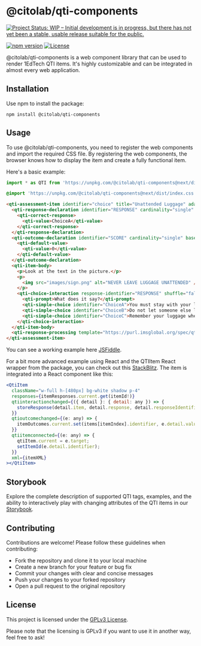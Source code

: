 # @citolab/qti-components

<a href="https://www.repostatus.org/#wip"><img src="https://www.repostatus.org/badges/latest/wip.svg" alt="Project Status: WIP – Initial development is in progress, but there has not yet been a stable, usable release suitable for the public." /></a>

[![npm version](https://badge.fury.io/js/%40citolab%2Fqti-components.svg)](https://badge.fury.io/js/%40citolab%2Fqti-components)
[![License](https://img.shields.io/badge/license-GPL-blue.svg)](https://opensource.org/license/gpl-2-0/)

@citolab/qti-components is a web component library that can be used to render 1EdTech QTI items.
It's highly customizable and can be integrated in almost every web application.

## Installation

Use npm to install the package:

```shell
npm install @citolab/qti-components
```

## Usage

To use @citolab/qti-components, you need to register the web components and import the required CSS file. By registering the web components, the browser knows how to display the item and create a fully functional item.

Here's a basic example:

```javascript
import * as QTI from 'https://unpkg.com/@citolab/qti-components@next/dist/index.js';
```

```css
@import 'https://unpkg.com/@citolab/qti-components@next/dist/index.css';'
```

```html
<qti-assessment-item identifier="choice" title="Unattended Luggage" adaptive="false" time-dependent="false">
  <qti-response-declaration identifier="RESPONSE" cardinality="single" base-type="identifier">
    <qti-correct-response>
      <qti-value>ChoiceA</qti-value>
    </qti-correct-response>
  </qti-response-declaration>
  <qti-outcome-declaration identifier="SCORE" cardinality="single" base-type="float">
    <qti-default-value>
      <qti-value>0</qti-value>
    </qti-default-value>
  </qti-outcome-declaration>
  <qti-item-body>
    <p>Look at the text in the picture.</p>
    <p>
      <img src="images/sign.png" alt="NEVER LEAVE LUGGAGE UNATTENDED" />
    </p>
    <qti-choice-interaction response-identifier="RESPONSE" shuffle="false" max-choices="1">
      <qti-prompt>What does it say?</qti-prompt>
      <qti-simple-choice identifier="ChoiceA">You must stay with your luggage at all times.</qti-simple-choice>
      <qti-simple-choice identifier="ChoiceB">Do not let someone else look after your luggage.</qti-simple-choice>
      <qti-simple-choice identifier="ChoiceC">Remember your luggage when you leave.</qti-simple-choice>
    </qti-choice-interaction>
  </qti-item-body>
  <qti-response-processing template="https://purl.imsglobal.org/spec/qti/v3p0/rptemplates/match_correct.xml" />
</qti-assessment-item>
```

You can see a working example here [JSFiddle](https://jsfiddle.net/mrklein/s97Ld0gn).

For a bit more advanced example using React and the QTIItem React wrapper from the package, you can check out this [StackBlitz](https://stackblitz.com/edit/qti-player). The item is integrated into a React component like this:

```jsx
<QtiItem
  className="w-full h-[480px] bg-white shadow p-4"
  responses={itemResponses.current.get(itemId!)}
  qtiinteractionchanged={({ detail }: { detail: any }) => {
    storeResponse(detail.item, detail.response, detail.responseIdentifier);
  }}
  qtioutcomechanged={(e: any) => {
    itemOutcomes.current.set(items[itemIndex].identifier, e.detail.value);
  }}
  qtiitemconnected={(e: any) => {
    qtiItem.current = e.target;
    setItemId(e.detail.identifier);
  }}
  xml={itemXML}
></QtiItem>
```

## Storybook

Explore the complete description of supported QTI tags, examples, and the ability to interactively play with changing attributes of the QTI items in our [Storybook](https://qti-components.citolab.nl/).

## Contributing

Contributions are welcome! Please follow these guidelines when contributing:

- Fork the repository and clone it to your local machine
- Create a new branch for your feature or bug fix
- Commit your changes with clear and concise messages
- Push your changes to your forked repository
- Open a pull request to the original repository

## License

This project is licensed under the [GPLv3 License](LICENSE).

Please note that the licensing is GPLv3 if you want to use it in another way, feel free to ask!

```

```
